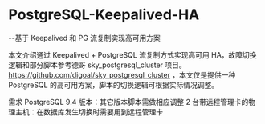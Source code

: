 # PostgreSQL-Keepalived-HA
--基于 Keepalived 和 PG 流复制实现高可用方案

   本文介绍通过 Keepalived + PostgreSQL 流复制方式实现高可用 HA，故障切换逻辑和部分脚本参考德哥 sky_postgresql_cluster 项目。 https://github.com/digoal/sky_postgresql_cluster
   ，本文仅是提供一种 PostgreSQL 的高可用方案，脚本的切换逻辑可根据实际情况调整。 

需求
PostgreSQL 9.4 版本：其它版本脚本需做相应调整
2 台带远程管理卡的物理主机：在数据库发生切换时需要用到远程管理卡
